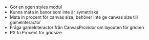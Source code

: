 * Gör en egen styles modul
* Kunna mata in banor som inte är symetriska
* Mata in procent för canvas size, behöver inte ge canvas size till gameInteractor
* Fråga gameInteractor från CanvasProvidor om layouten för grid:en
* PX to Procent för gridsize
